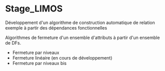 # Stage_LIMOS
Développement d'un algorithme de construction automatique de relation exemple à partir des dépendances fonctionnelles 

Algorithmes de fermeture d'un ensemble d'attributs à partir d'un ensemble de DFs.
- Fermeture par niveaux 
- Fermeture linéaire (en cours de développement)
- Fermeture par niveaux bis